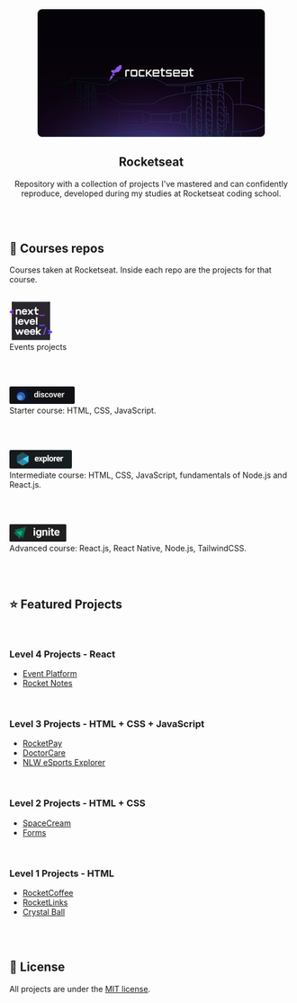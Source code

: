 <div align="center">
  <img alt="Rocketseat" src="./.github/rocketseat-cover.png" width="80%"/>
</div>

<h2 align="center">
Rocketseat
</h2>
<p align="center">
Repository with a collection of projects I've mastered and can confidently reproduce, developed during my studies at Rocketseat coding school.
</p>

<br/>
<br/>

## :rocket: Courses repos
Courses taken at Rocketseat. Inside each repo are the projects for that course.

<br/>

<a href="./events">
<img alt="NLW logo" src="./events/next-level-week/.github/nlw.png" style="width: 15%; height: 15%;">
</a> 
<br/>
Events projects

<br/><br/>

<a href="./discover">
  <img alt="Discover logo" src="./.github/discover-logo.png" style="width: 23%;">
</a>
<br/>
Starter course: HTML, CSS, JavaScript.

<br/><br/>

<a href="./explorer">
  <img alt="Explorer logo" src="./.github/explorer-logo.png" style="width: 22%; height: 22%;">
  </a>
  <br/>
  Intermediate course: HTML, CSS, JavaScript, fundamentals of Node.js and React.js.

  <br/><br/>

  <a href="./ignite">
  <img alt="Ignite logo" src="./.github/ignite-logo.png" style="width: 20%; height: 20%;">
  </a> 
  <br/>
  Advanced course: React.js, React Native, Node.js, TailwindCSS.
  
  <br/><br/>

## :star: Featured Projects

<br/>

### Level 4 Projects - React
- [Event Platform](https://github.com/diegommagno/rocketseat/tree/main/events/ignite-lab/events-platform)
- [Rocket Notes](https://github.com/diegommagno/rocketseat/tree/main/explorer/stage-09/rocketnotes)

<br/>

### Level 3 Projects - HTML + CSS + JavaScript

- [RocketPay](https://github.com/diegommagno/rocketseat/tree/main/events/explorer-lab/rocketpay)
- [DoctorCare](https://github.com/diegommagno/rocketseat/tree/main/events/next-level-week/2022/nlw-return/origin)
- [NLW eSports Explorer](https://github.com/diegommagno/rocketseat/tree/main/events/next-level-week/2022/nlw-esports/explorer)

<br/>

### Level 2 Projects - HTML + CSS

- [SpaceCream](https://github.com/diegommagno/rocketseat/tree/main/explorer/stage-03/advanced-css/space-cream)
- [Forms](https://github.com/diegommagno/rocketseat/tree/main/explorer/stage-03/create-your-event-form)

<br/>

### Level 1 Projects - HTML
- [RocketCoffee](https://github.com/diegommagno/rocketseat/tree/main/events/explorer-marathon/explorer-marathon-03/rocketcoffee)
- [RocketLinks](https://github.com/diegommagno/rocketseat/tree/main/events/explorer-marathon/explorer-marathon-02/rocketlinks)
- [Crystal Ball](https://github.com/diegommagno/rocketseat/tree/main/events/explorer-marathon/explorer-marathon-01/crystal-ball)

<br/><br/>

## 📘 License

All projects are under the [MIT license](LICENSE.md).